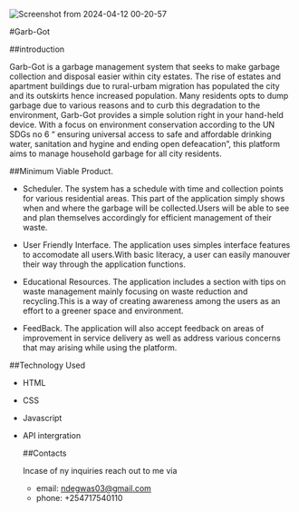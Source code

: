 ![Screenshot from 2024-04-12 00-20-57](https://github.com/Ndegwa2/Garb-Got/assets/138137867/79fb96fe-d534-42a2-83c4-10c33598af48)




#Garb-Got

##introduction

Garb-Got is a garbage management system that seeks to make garbage collection and disposal easier within city estates.
The rise of estates and apartment buildings due to rural-urbam migration has populated the city and its outskirts hence increased population.
Many residents opts to dump garbage due to various reasons and to curb this degradation to the environment, 
Garb-Got provides a simple solution right in your hand-held device.
With a focus on environment conservation according to the UN SDGs no 6 “ ensuring universal access to safe 
and affordable drinking water, sanitation and hygine and ending 
open defeacation”, this platform aims to manage household garbage for all city residents.

##Minimum Viable Product.
* Scheduler.  The system has a schedule with time and collection points for                        various residential areas. This part of the application simply shows when and where the garbage will be collected.Users will be able to see and plan themselves accordingly for efficient management of their waste.

* User Friendly Interface.
The application uses simples interface features to accomodate all users.With basic literacy, a user can easily manouver their way through the application functions. 

* Educational Resources.
   The application includes a section with tips on waste management mainly focusing on waste reduction and recycling.This is a way of creating awareness among the users as an effort to a greener space and environment.

* FeedBack.
  The application will also accept feedback on areas of improvement in service delivery as well as address various concerns that may arising while using the platform.

##Technology Used
* HTML
* CSS
* Javascript
* API intergration


  ##Contacts
  
  Incase of ny inquiries reach out to me via
  * email: ndegwas03@gmail.com
  * phone: +254717540110


